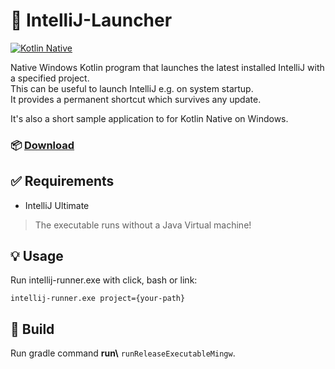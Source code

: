 # 🚀 IntelliJ-Launcher
[![Kotlin Native](https://img.shields.io/badge/Kotlin_Native-1.3.31-blue.svg?style=flat&logo=kotlin&logoColor=white)](http://kotlinlang.org)

Native Windows Kotlin program that launches the latest installed IntelliJ with a specified project.  
This can be useful to launch IntelliJ e.g. on system startup.  
It provides a permanent shortcut which survives any update.  

It's also a short sample application to for Kotlin Native on Windows.

### 📦 [Download](https://github.com/TobseF/IntelliJ-Launcher-n/releases/latest/download/intellij-launcher.exe)

## ✅ Requirements
* IntelliJ Ultimate

> The executable runs without a Java Virtual machine!

## 💡 Usage
Run intellij-runner.exe with click, bash or link:
``` shell
intellij-runner.exe project={your-path}
```

## 🔨 Build
Run gradle command __run\\__ `runReleaseExecutableMingw`.
